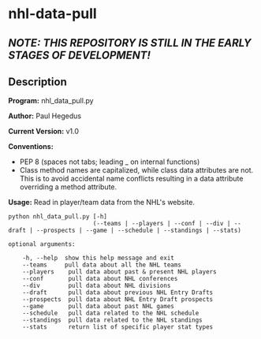 # nhl-data-pull #
***NOTE: THIS REPOSITORY IS STILL IN THE EARLY STAGES OF DEVELOPMENT!***
---
## Description ##
**Program:** nhl_data_pull.py

**Author:** Paul Hegedus

**Current Version:** v1.0

**Conventions:**
*   PEP 8 (spaces not tabs; leading _ on internal functions)
*   Class method names are capitalized, while class data attributes are not.
    This is to avoid accidental name conflicts resulting in a data attribute
    overriding a method attribute.

**Usage:** Read in player/team data from the NHL's website.

    python nhl_data_pull.py [-h]
                            (--teams | --players | --conf | --div | --draft | --prospects | --game | --schedule | --standings | --stats)

    optional arguments:

        -h, --help  show this help message and exit
        --teams     pull data about all the NHL teams
        --players    pull data about past & present NHL players
        --conf       pull data about NHL conferences
        --div        pull data about NHL divisions
        --draft      pull data about previous NHL Entry Drafts
        --prospects  pull data about NHL Entry Draft prospects
        --game       pull data about past NHL games
        --schedule   pull data related to the NHL schedule
        --standings  pull data related to the NHL standings
        --stats      return list of specific player stat types

